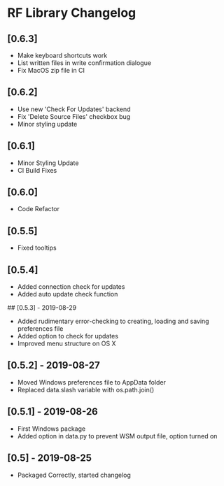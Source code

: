 # RF Library Changelog

## [0.6.3]
- Make keyboard shortcuts work
- List written files in write confirmation dialogue
- Fix MacOS zip file in CI

## [0.6.2]
- Use new 'Check For Updates' backend
- Fix 'Delete Source Files' checkbox bug
- Minor styling update

## [0.6.1]
- Minor Styling Update
- CI Build Fixes

## [0.6.0]
- Code Refactor

## [0.5.5]
- Fixed tooltips

## [0.5.4]
- Added connection check for updates
- Added auto update check function

## [0.5.3] - 2019-08-29
- Added rudimentary error-checking to creating, loading and saving preferences file
- Added option to check for updates
- Improved menu structure on OS X

## [0.5.2] - 2019-08-27
- Moved Windows preferences file to AppData folder
- Replaced data.slash variable with os.path.join()

## [0.5.1] - 2019-08-26
- First Windows package
- Added option in data.py to prevent WSM output file, option turned on

## [0.5] - 2019-08-25
- Packaged Correctly, started changelog